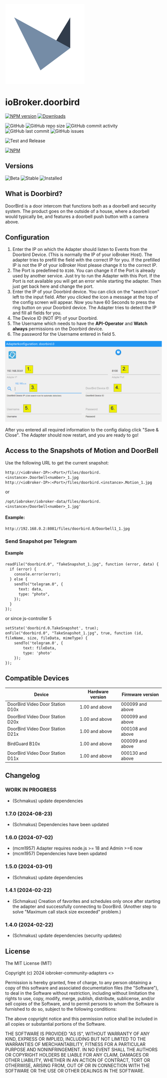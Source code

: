 ![Logo](admin/doorbird.png)

# ioBroker.doorbird

[![NPM version](https://img.shields.io/npm/v/iobroker.doorbird.svg)](https://www.npmjs.com/package/iobroker.doorbird)
[![Downloads](https://img.shields.io/npm/dm/iobroker.doorbird.svg)](https://www.npmjs.com/package/iobroker.doorbird)

![GitHub](https://img.shields.io/github/license/iobroker-community-adapters/iobroker.doorbird?style=flat-square)
![GitHub repo size](https://img.shields.io/github/repo-size/iobroker-community-adapters/iobroker.doorbird?logo=github&style=flat-square)
![GitHub commit activity](https://img.shields.io/github/commit-activity/m/iobroker-community-adapters/iobroker.doorbird?logo=github&style=flat-square)
![GitHub last commit](https://img.shields.io/github/last-commit/iobroker-community-adapters/iobroker.doorbird?logo=github&style=flat-square)
![GitHub issues](https://img.shields.io/github/issues/iobroker-community-adapters/iobroker.doorbird?logo=github&style=flat-square)

![Test and Release](https://github.com/iobroker-community-adapters/ioBroker.doorbird/workflows/Test%20and%20Release/badge.svg)

[![NPM](https://nodei.co/npm/iobroker.doorbird.png?downloads=true)](https://nodei.co/npm/iobroker.doorbird/)

## Versions

![Beta](https://img.shields.io/npm/v/iobroker.doorbird.svg?color=red&label=beta)
![Stable](http://iobroker.live/badges/doorbird-stable.svg)
![Installed](http://iobroker.live/badges/doorbird-installed.svg)

## What is Doorbird?

DoorBird is a door intercom that functions both as a doorbell and security system. The product goes on the outside of a house, where a doorbell would typically be, and features a doorbell push button with a camera above.

## Configuration

1. Enter the IP on which the Adapter should listen to Events from the Doorbird Device.
   (This is normally the IP of your ioBroker Host).
   The adapter tries to prefill the field with the correct IP for you. If the prefilled IP is not the IP of your ioBroker Host please change it to the correct IP.
2. The Port is predefined to `8100`. You can change it if the Port is already used by another service.
   Just try to run the Adapter with this Port. If the Port is not available you will get an error while starting the adapter. Then just get back here and change the port.
3. Enter the IP of your Doorbird device. You can click on the "search icon" left to the input field. After you clicked the icon a message at the top of the config screen will appear. Now you have 60 Seconds to press the ring button on your Doorbird device. The Adapter tries to detect the IP and fill all fields for you.
4. The Device ID (NOT IP!) of your Doorbird.
5. The Username which needs to have the **API-Operator** and **Watch always** permissions on the Doorbird device.
6. The password for the Username entered in field 5.

![Screenshot](img/configscreen.png)

After you entered all required information to the config dialog click "Save & Close".
The Adapter should now restart, and you are ready to go!

## Access to the Snapshots of Motion and DoorBell

Use the following URL to get the current snapshot:

```
http://<ioBroker-IP>:<Port>/files/doorbird.<instance>.Doorbell<number>_1.jpg
http://<ioBroker-IP>:<Port>/files/doorbird.<instance>.Motion_1.jpg
```

or

```
/opt/iobroker/iobroker-data/files/doorbird.<instance>/Doorbell<number>_1.jpg'
```

#### Example:

```
http://192.168.0.2:8081/files/doorbird.0/Doorbell1_1.jpg
```

### Send Snapshot per Telegram

#### Example

```
readFile("doorbird.0", "TakeSnapshot_1.jpg", function (error, data) {
  if (error) {
    console.error(error);
  } else {
    sendTo("telegram.0", {
      text: data,
      type: "photo",
    });
  }
});
```

or since js-controller 5

```
setState('doorbird.0.TakeSnapshot', true);
onFile("doorbird.0", "TakeSnapshot_1.jpg", true, function (id, fileName, size, fileData, mimeType) {
    sendTo('telegram.0', {
        text: fileData,
        type: 'photo'
    });
});
```

## Compatible Devices

| Device                           | Hardware version | Firmware version |
| -------------------------------- | ---------------- | ---------------- |
| DoorBird Video Door Station D10x | 1.00 and above   | 000099 and above |
| DoorBird Video Door Station D20x | 1.00 and above   | 000099 and above |
| DoorBird Video Door Station D21x | 1.00 and above   | 000108 and above |
| BirdGuard B10x                   | 1.00 and above   | 000099 and above |
| DoorBird Video Door Station D11x | 1.00 and above   | 000130 and above |

## Changelog

<!--
    Placeholder for the next version (at the beginning of the line):
    ### **WORK IN PROGRESS**
-->

### **WORK IN PROGRESS**

-   (Schmakus) update dependencies

### 1.7.0 (2024-08-23)

-   (Schmakus) Dependencies have been updated

### 1.6.0 (2024-07-02)

-   (mcm1957) Adapter requires node.js >= 18 and Admin >=6 now
-   (mcm1957) Dependencies have been updated

### 1.5.0 (2024-03-01)

-   (Schmakus) update dependencies

### 1.4.1 (2024-02-22)

-   (Schmakus) Creation of favorites and schedules only once after starting the adapter and successfully connecting to DoorBird. (Another step to solve "Maximum call stack size exceeded" problem.)

### 1.4.0 (2024-02-22)

-   (Schmakus) update dependencies (security updates)

## License

The MIT License (MIT)

Copyright (c) 2024 iobroker-community-adapters <>

Permission is hereby granted, free of charge, to any person obtaining a copy
of this software and associated documentation files (the "Software"), to deal
in the Software without restriction, including without limitation the rights
to use, copy, modify, merge, publish, distribute, sublicense, and/or sell
copies of the Software, and to permit persons to whom the Software is
furnished to do so, subject to the following conditions:

The above copyright notice and this permission notice shall be included in
all copies or substantial portions of the Software.

THE SOFTWARE IS PROVIDED "AS IS", WITHOUT WARRANTY OF ANY KIND, EXPRESS OR
IMPLIED, INCLUDING BUT NOT LIMITED TO THE WARRANTIES OF MERCHANTABILITY,
FITNESS FOR A PARTICULAR PURPOSE AND NONINFRINGEMENT. IN NO EVENT SHALL THE
AUTHORS OR COPYRIGHT HOLDERS BE LIABLE FOR ANY CLAIM, DAMAGES OR OTHER
LIABILITY, WHETHER IN AN ACTION OF CONTRACT, TORT OR OTHERWISE, ARISING FROM,
OUT OF OR IN CONNECTION WITH THE SOFTWARE OR THE USE OR OTHER DEALINGS IN
THE SOFTWARE.
